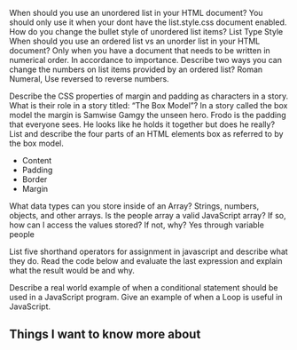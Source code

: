 When should you use an unordered list in your HTML document? You should only use it when your dont have the list.style.css document enabled. 
How do you change the bullet style of unordered list items? List Type Style
When should you use an ordered list vs an unorder list in your HTML document? Only when you have a document that needs to be written in numerical order. In accordance to 
importance. 
Describe two ways you can change the numbers on list items provided by an ordered list? Roman Numeral, Use reversed to reverse numbers. 

Describe the CSS properties of margin and padding as characters in a story. What is their role in a story titled: “The Box Model”? In a story called the box model the 
margin is Samwise Gamgy the unseen hero. Frodo is the padding that everyone sees. He looks like he holds it together but does he really?
List and describe the four parts of an HTML elements box as referred to by the box model.
- Content 
- Padding 
- Border 
- Margin

What data types can you store inside of an Array? Strings, numbers, objects, and other arrays.
Is the people array a valid JavaScript array? If so, how can I access the values stored? If not, why? Yes through variable people

List five shorthand operators for assignment in javascript and describe what they do.
Read the code below and evaluate the last expression and explain what the result would be and why.

Describe a real world example of when a conditional statement should be used in a JavaScript program.
Give an example of when a Loop is useful in JavaScript.

 ## Things I want to know more about
